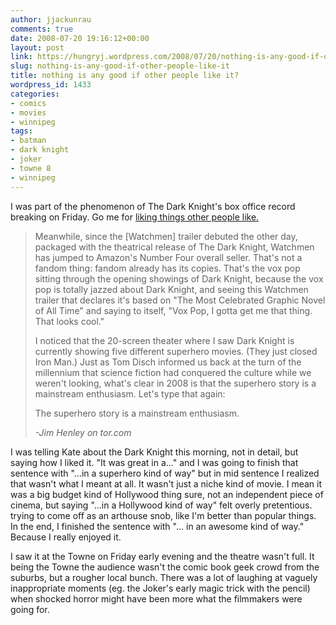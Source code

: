 ```yaml
---
author: jjackunrau
comments: true
date: 2008-07-20 19:16:12+00:00
layout: post
link: https://hungryj.wordpress.com/2008/07/20/nothing-is-any-good-if-other-people-like-it/
slug: nothing-is-any-good-if-other-people-like-it
title: nothing is any good if other people like it?
wordpress_id: 1433
categories:
- comics
- movies
- winnipeg
tags:
- batman
- dark knight
- joker
- towne 8
- winnipeg
---
```


I was part of the phenomenon of The Dark Knight's box office record breaking on Friday. Go me for [liking things other people like.](http://www.tor.com/index.php?option=com_content&view=blog&id=617)

<blockquote>Meanwhile, since the [Watchmen] trailer debuted the other day, packaged with the theatrical release of The Dark Knight, Watchmen has jumped to Amazon's Number Four overall seller. That's not a fandom thing: fandom already has its copies. That's the vox pop sitting through the opening showings of Dark Knight, because the vox pop is totally jazzed about Dark Knight, and seeing this Watchmen trailer that declares it's based on "The Most Celebrated Graphic Novel of All Time" and saying to itself, "Vox Pop, I gotta get me that thing. That looks cool."

I noticed that the 20-screen theater where I saw Dark Knight is currently showing five different superhero movies. (They just closed Iron Man.) Just as Tom Disch informed us back at the turn of the millennium that science fiction had conquered the culture while we weren't looking, what's clear in 2008 is that the superhero story is a mainstream enthusiasm. Let's type that again:

The superhero story is a mainstream enthusiasm.

_-Jim Henley on tor.com_</blockquote>

I was telling Kate about the Dark Knight this morning, not in detail, but saying how I liked it. "It was great in a..." and I was going to finish that sentence with "...in a superhero kind of way" but in mid sentence I realized that wasn't what I meant at all. It wasn't just a niche kind of movie. I mean it was a big budget kind of Hollywood thing sure, not an independent piece of cinema, but saying "...in a Hollywood kind of way" felt overly pretentious. trying to come off as an arthouse snob, like I'm better than popular things. In the end, I finished the sentence with "... in an awesome kind of way." Because I really enjoyed it.

I saw it at the Towne on Friday early evening and the theatre wasn't full. It being the Towne the audience wasn't the comic book geek crowd from the suburbs, but a rougher local bunch. There was a lot of laughing at vaguely inappropriate moments (eg. the Joker's early magic trick with the pencil) when shocked horror might have been more what the filmmakers were going for.
